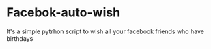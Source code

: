 # Facebok-auto-wish
It's a simple pytrhon script to wish all your facebook friends who have birthdays
